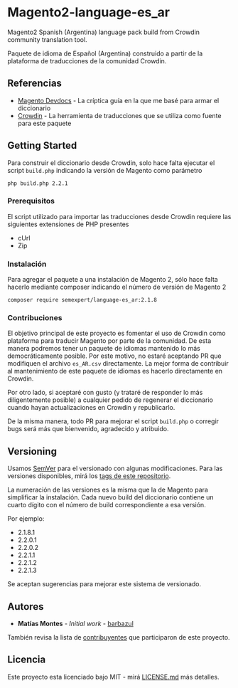 # Magento2-language-es_ar

Magento2 Spanish (Argentina) language pack build from Crowdin community translation tool.

Paquete de idioma de Español (Argentina) construido a partir de la plataforma de traducciones de la comunidad Crowdin. 

## Referencias

* [Magento Devdocs](http://devdocs.magento.com/guides/v2.2/frontend-dev-guide/translations/xlate.html) - La críptica
guía en la que me basé para armar el diccionario
* [Crowdin](https://crowdin.com/project/magento-2/es-AR) - La herramienta de traducciones que se utiliza como fuente
para este paquete

## Getting Started

Para construir el diccionario desde Crowdin, solo hace falta ejecutar el script `build.php` indicando la versión de
Magento como parámetro

```
php build.php 2.2.1
``` 

### Prerequisitos

El script utilizado para importar las traducciones desde Crowdin requiere las siguientes extensiones de PHP presentes

* cUrl
* Zip

### Instalación

Para agregar el paquete a una instalación de Magento 2, sólo hace falta hacerlo mediante composer indicando el número de
versión de Magento 2

```
composer require semexpert/language-es_ar:2.1.8
``` 

### Contribuciones

El objetivo principal de este proyecto es fomentar el uso de Crowdin como plataforma para traducir Magento por parte de
la comunidad. De esta manera podremos tener un paquete de idiomas mantenido lo más democráticamente posible. Por este
motivo, no estaré aceptando PR que modifiquen el archivo `es_AR.csv` directamente. La mejor forma de contribuir al 
mantenimiento de este paquete de idiomas es hacerlo directamente en Crowdin.

Por otro lado, si aceptaré con gusto (y trataré de responder lo más diligentemente posible) a cualquier pedido de 
regenerar el diccionario cuando hayan actualizaciones en Crowdin y republicarlo.

De la misma manera, todo PR para mejorar el script `build.php` o corregir bugs será más que bienvenido, agradecido y 
atribuido.

## Versioning

Usamos [SemVer](http://semver.org/) para el versionado con algunas modificaciones. Para las versiones disponibles, mirá
los [tags de este repositorio](https://github.com/SemExpert/Magento2-language-es_ar/tags). 

La numeración de las versiones es la misma que la de Magento para simplificar la instalación. Cada nuevo build del 
diccionario contiene un cuarto dígito con el número de build correspondiente a esa versión.

Por ejemplo:

* 2.1.8.1
* 2.2.0.1
* 2.2.0.2
* 2.2.1.1
* 2.2.1.2
* 2.2.1.3

Se aceptan sugerencias para mejorar este sistema de versionado.

## Autores

* **Matías Montes** - *Initial work* - [barbazul](https://github.com/barbazul/)

También revisa la lista de [contribuyentes](https://github.com/SemExpert/Magento2-language-es_ar/contributors) que 
participaron de este proyecto.

## Licencia

Este proyecto esta licenciado bajo MIT - mirá [LICENSE.md](LICENSE.md) más detalles.
